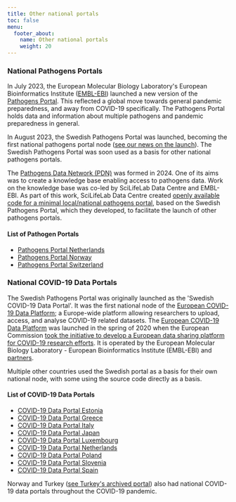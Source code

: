 ```yaml
---
title: Other national portals
toc: false
menu:
  footer_about:
    name: Other national portals
    weight: 20
---
```


### National Pathogens Portals

In July 2023, the European Molecular Biology Laboratory's European Bioinformatics Institute ([EMBL-EBI](https://www.ebi.ac.uk/)) launched a new version of the [Pathogens Portal](https://www.pathogensportal.org/). This reflected a global move towards general pandemic preparedness, and away from COVID-19 specifically. The Pathogens Portal holds data and information about multiple pathogens and pandemic preparedness in general.

In August 2023, the Swedish Pathogens Portal was launched, becoming the first national pathogens portal node ([see our news on the launch](https://www.pathogens.se/updates/pathogens_portal/)). The Swedish Pathogens Portal was soon used as a basis for other national pathogens portals.

The [Pathogens Data Network (PDN)](https://pathogendatanetwork.org) was formed in 2024. One of its aims was to create a knowledge base enabling access to pathogens data. Work on the knowledge base was co-led by SciLifeLab Data Centre and EMBL-EBI. As part of this work, SciLifeLab Data Centre created [openly available code for a minimal local/national pathogens portal](https://github.com/ScilifelabDataCentre/node-pathogens-portal), based on the Swedish Pathogens Portal, which they developed, to facilitate the launch of other pathogens portals.

#### List of Pathogen Portals

- [Pathogens Portal Netherlands](https://www.pathogensportal.nl/)
- [Pathogens Portal Norway](https://pathogens.no/)
- [Pathogens Portal Switzerland](https://pathogensportal.ch/)

### National COVID-19 Data Portals

The Swedish Pathogens Portal was originally launched as the 'Swedish COVID-19 Data Portal'. It was the first national node of the [European COVID-19 Data Platform](https://covid19dataportal.org/); a Europe-wide platform allowing researchers to upload, access, and analyse COVID-19 related datasets. The [European COVID-19 Data Platform](https://covid19dataportal.org/) was launched in the spring of 2020 when the European Commission [took the initiative to develop a European data sharing platform for COVID-19 research efforts](https://www.embl.org/news/science/embl-ebi-launches-covid-19-data-portal/). It is operated by the European Molecular Biology Laboratory - European Bioinformatics Institute (EMBL-EBI) and [partners](https://www.covid19dataportal.org/partners).

Multiple other countries used the Swedish portal as a basis for their own national node, with some using the source code directly as a basis.

#### List of COVID-19 Data Portals

- [COVID-19 Data Portal Estonia](https://covid19dataportal.ee)
- [COVID-19 Data Portal Greece](https://www.covid19dataportal.gr)
- [COVID-19 Data Portal Italy](https://www.covid19dataportal.it)
- [COVID-19 Data Portal Japan](https://covid19dataportal.jp)
- [COVID-19 Data Portal Luxembourg](https://covid19dataportal.lu)
- [COVID-19 Data Portal Netherlands](https://www.covid19dataportal.nl)
- [COVID-19 Data Portal Poland](https://covid19dataportal.pl)
- [COVID-19 Data Portal Slovenia](https://covid19dataportal.si)
- [COVID-19 Data Portal Spain](https://www.covid19dataportal.es)

Norway and Turkey ([see Turkey's archived portal](https://www.loc.gov/item/lcwaN0030712/)) also had national COVID-19 data portals throughout the COVID-19 pandemic.
